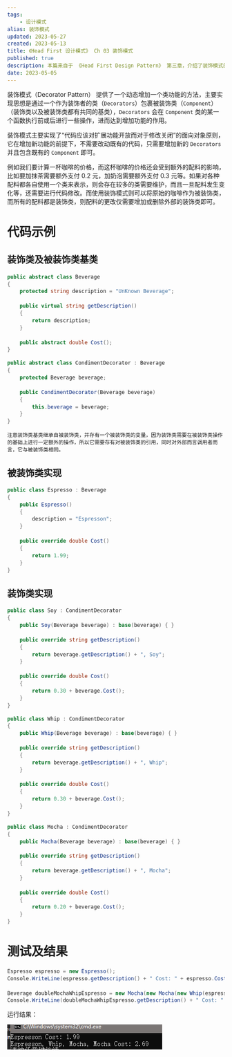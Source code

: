 ```yaml
---
tags:
    - 设计模式
alias: 装饰模式
updated: 2023-05-27
created: 2023-05-13
title: 《Head First 设计模式》 Ch 03 装饰模式
published: true
description: 本篇来自于 《Head First Design Pattern》 第三章，介绍了装饰模式的定义及运用。
date: 2023-05-05
---
```


装饰模式（Decorator Pattern） 提供了一个动态增加一个类功能的方法，主要实现思想是通过一个作为装饰者的类（`Decorators`）包裹被装饰类（`Component`）（装饰类以及被装饰类都有共同的基类），`Decorators` 会在 `Component` 类的某一个函数执行前或后进行一些操作，进而达到增加功能的作用。

装饰模式主要实现了“代码应该对扩展功能开放而对于修改关闭”的面向对象原则，它在增加新功能的前提下，不需要改动既有的代码，只需要增加新的 `Decorators` 并且包含既有的 `Component` 即可。

例如我们要计算一杯咖啡的价格，而这杯咖啡的价格还会受到额外的配料的影响，比如要加抹茶需要额外支付 0.2 元，加奶泡需要额外支付 0.3 元等。如果对各种配料都各自使用一个类来表示，则会存在较多的类需要维护，而且一旦配料发生变化等，还需要进行代码修改。而使用装饰模式则可以将原始的咖啡作为被装饰类，而所有的配料都是装饰类，则配料的更改仅需要增加或删除外部的装饰类即可。

# 代码示例

## 装饰类及被装饰类基类

```cs 被装饰类基类
public abstract class Beverage
{
    protected string description = "UnKnown Beverage";

    public virtual string getDescription()
    {
        return description;
    }

    public abstract double Cost();
}
```

```cs 装饰类基类
public abstract class CondimentDecorator : Beverage
{
    protected Beverage beverage;

    public CondimentDecorator(Beverage beverage)
    {
        this.beverage = beverage;
    }
}
```

```ad-note
注意装饰类基类继承自被装饰类，并存有一个被装饰类的变量，因为装饰类需要在被装饰类操作的基础上进行一定额外的操作，所以它需要存有对被装饰类的引用，同时对外部而言调用者而言，它与被装饰类相同。
```

## 被装饰类实现

```cs 浓咖啡
public class Espresso : Beverage
{
    public Espresso()
    {
        description = "Espresson";
    }

    public override double Cost()
    {
        return 1.99;
    }
}
```

## 装饰类实现

```cs 酱油
public class Soy : CondimentDecorator
{
    public Soy(Beverage beverage) : base(beverage) { }

    public override string getDescription()
    {
        return beverage.getDescription() + ", Soy";
    }

    public override double Cost()
    {
        return 0.30 + beverage.Cost();
    }
}
```

```cs 奶泡
public class Whip : CondimentDecorator
{
    public Whip(Beverage beverage) : base(beverage) { }

    public override string getDescription()
    {
        return beverage.getDescription() + ", Whip";
    }

    public override double Cost()
    {
        return 0.30 + beverage.Cost();
    }
}
```

```cs 抹茶
public class Mocha : CondimentDecorator
{
    public Mocha(Beverage beverage) : base(beverage) { }

    public override string getDescription()
    {
        return beverage.getDescription() + ", Mocha";
    }

    public override double Cost()
    {
        return 0.20 + beverage.Cost();
    }
}
```

# 测试及结果

```cs 测试代码
Espresso espresso = new Espresso();
Console.WriteLine(espresso.getDescription() + " Cost: " + espresso.Cost());

Beverage doubleMochaWhipEspresso = new Mocha(new Mocha(new Whip(espresso)));
Console.WriteLine(doubleMochaWhipEspresso.getDescription() + " Cost: " + doubleMochaWhipEspresso.Cost());
```

运行结果：

![装饰模式运行结果](/Ch_03_the_Decorator_Pattern/2019-01-15-23-43-20.png)
